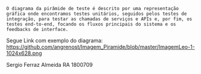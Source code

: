 	O diagrama da pirâmide de teste é descrito por uma representação gráfica onde encontramos testes unitários, seguidos pelos testes de integração, para testar as chamadas de serviços e APIs e, por fim, os testes end-to-end, focando os fluxos principais do sistema e os feedbacks de interface.
 
Segue Link com exemplo do diagrama:
https://github.com/angrenost/Imagem_Piramide/blob/master/ImagemLeo-1-1024x628.png


Sergio Ferraz Almeida
RA 1800709
